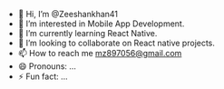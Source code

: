 - 👋 Hi, I’m @Zeeshankhan41
- 👀 I’m interested in Mobile App Development.
- 🌱 I’m currently learning React Native.
- 💞️ I’m looking to collaborate on React native projects.
- 📫 How to reach me mz897056@gmail.com
- 😄 Pronouns: ...
- ⚡ Fun fact: ...

<!---
Zeeshankhan41/Zeeshankhan41 is a ✨ special ✨ repository because its `README.md` (this file) appears on your GitHub profile.
You can click the Preview link to take a look at your changes.
--->
